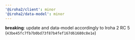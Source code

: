 ```yaml
---
'@iroha2/client': minor
'@iroha2/data-model': minor
---
```


**breaking**: update and data-model accordingly to Iroha 2 RC 5 (`43be45fc7fb7b0bd73f87b4fef167d61680c8e1e`)
